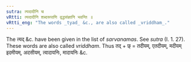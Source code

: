 ```yaml
---
sutra: त्यदादीनि च
vRtti: त्यदादीनि शब्दरूपाणि वृद्धसंज्ञानि भवन्ति ॥
vRtti_eng: "The words _tyad_ &c., are also called _vriddham_."
---
```

The त्यद् &c. have been given in the list of _sarvanamas_. See _sutra_ (I. 1. 27). These words are also called _vriddham_. Thus तद् + छ् = तदीयम्, एतदीयम्, मदीयम् इदमीयम्, अदसीयम्, त्वादायनिः, मादायनिः &c.
